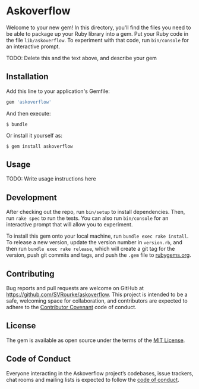 # Askoverflow

Welcome to your new gem! In this directory, you'll find the files you need to be able to package up your Ruby library into a gem. Put your Ruby code in the file `lib/askoverflow`. To experiment with that code, run `bin/console` for an interactive prompt.

TODO: Delete this and the text above, and describe your gem

## Installation

Add this line to your application's Gemfile:

```ruby
gem 'askoverflow'
```

And then execute:

    $ bundle

Or install it yourself as:

    $ gem install askoverflow

## Usage

TODO: Write usage instructions here

## Development

After checking out the repo, run `bin/setup` to install dependencies. Then, run `rake spec` to run the tests. You can also run `bin/console` for an interactive prompt that will allow you to experiment.

To install this gem onto your local machine, run `bundle exec rake install`. To release a new version, update the version number in `version.rb`, and then run `bundle exec rake release`, which will create a git tag for the version, push git commits and tags, and push the `.gem` file to [rubygems.org](https://rubygems.org).

## Contributing

Bug reports and pull requests are welcome on GitHub at https://github.com/SVRourke/askoverflow. This project is intended to be a safe, welcoming space for collaboration, and contributors are expected to adhere to the [Contributor Covenant](http://contributor-covenant.org) code of conduct.

## License

The gem is available as open source under the terms of the [MIT License](https://opensource.org/licenses/MIT).

## Code of Conduct

Everyone interacting in the Askoverflow project’s codebases, issue trackers, chat rooms and mailing lists is expected to follow the [code of conduct](https://github.com/[USERNAME]/askoverflow/blob/master/CODE_OF_CONDUCT.md).
